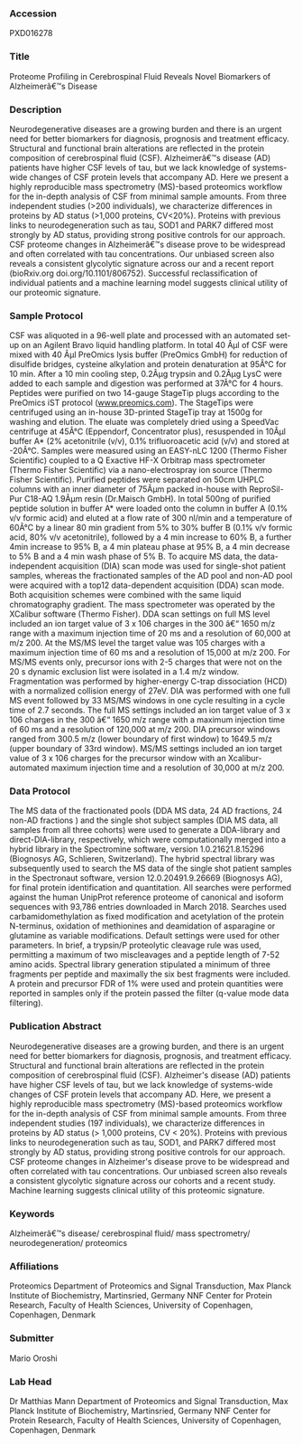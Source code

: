### Accession
PXD016278

### Title
Proteome Profiling in Cerebrospinal Fluid Reveals Novel Biomarkers of Alzheimerâ€™s Disease

### Description
Neurodegenerative diseases are a growing burden and there is an urgent need for better biomarkers for diagnosis, prognosis and treatment efficacy. Structural and functional brain alterations are reflected in the protein composition of cerebrospinal fluid (CSF). Alzheimerâ€™s disease (AD) patients have higher CSF levels of tau, but we lack knowledge of systems-wide changes of CSF protein levels that accompany AD. Here we present a highly reproducible mass spectrometry (MS)-based proteomics workflow for the in-depth analysis of CSF from minimal sample amounts. From three independent studies (>200 individuals), we characterize differences in proteins by AD status (>1,000 proteins, CV<20%). Proteins with previous links to neurodegeneration such as tau, SOD1 and PARK7 differed most strongly by AD status, providing strong positive controls for our approach. CSF proteome changes in Alzheimerâ€™s disease prove to be widespread and often correlated with tau concentrations. Our unbiased screen also reveals a consistent glycolytic signature across our and a recent report (bioRxiv.org doi.org/10.1101/806752). Successful reclassification of individual patients and a machine learning model suggests clinical utility of our proteomic signature.

### Sample Protocol
CSF was aliquoted in a 96-well plate and processed with an automated set-up on an Agilent Bravo liquid handling platform. In total 40 Âµl of CSF were mixed with 40 Âµl PreOmics lysis buffer (PreOmics GmbH) for reduction of disulfide bridges, cysteine alkylation and protein denaturation at 95Â°C for 10 min. After a 10 min cooling step, 0.2Âµg trypsin and 0.2Âµg LysC were added to each sample and digestion was performed at 37Â°C for 4 hours. Peptides were purified on two 14-gauge StageTip plugs according to the PreOmics iST protocol (www.preomics.com). The StageTips were centrifuged using an in-house 3D-printed StageTip tray at 1500g for washing and elution. The eluate was completely dried using a SpeedVac centrifuge at 45Â°C (Eppendorf, Concentrator plus), resuspended in 10Âµl buffer A* (2% acetonitrile (v/v), 0.1% trifluoroacetic acid (v/v) and stored at -20Â°C.  Samples were measured using an EASY-nLC 1200 (Thermo Fisher Scientific) coupled to a Q Exactive HF-X Orbitrap mass spectrometer (Thermo Fisher Scientific) via a nano-electrospray ion source (Thermo Fisher Scientific). Purified peptides were separated on 50cm UHPLC columns with an inner diameter of 75Âµm packed in-house with ReproSil-Pur C18-AQ 1.9Âµm resin (Dr.Maisch GmbH). In total 500ng of purified peptide solution in buffer A* were loaded onto the column in buffer A (0.1% v/v formic acid) and eluted at a flow rate of 300 nl/min and a temperature of 60Â°C by a linear 80 min gradient from 5% to 30% buffer B (0.1% v/v formic acid, 80% v/v acetonitrile), followed by a 4 min increase to 60% B, a further 4min increase to 95% B, a 4 min plateau phase at 95% B, a 4 min decrease to 5% B and a 4 min wash phase of 5% B. To acquire MS data, the data-independent acquisition (DIA) scan mode was used for single-shot patient samples, whereas the fractionated samples of the AD pool and non-AD pool were acquired with a top12 data-dependent acquisition (DDA) scan mode. Both acquisition schemes were combined with the same liquid chromatography gradient. The mass spectrometer was operated by the XCalibur software (Thermo Fisher). DDA scan settings on full MS level included an ion target value of 3 x 106 charges in the 300 â€“ 1650 m/z range with a maximum injection time of 20 ms and a resolution of 60,000 at m/z 200. At the MS/MS level the target value was 105 charges with a maximum injection time of 60 ms and a resolution of 15,000 at m/z 200. For MS/MS events only, precursor ions with 2-5 charges that were not on the 20 s dynamic exclusion list were isolated in a 1.4 m/z window. Fragmentation was performed by higher-energy C-trap dissociation (HCD) with a normalized collision energy of 27eV. DIA was performed with one full MS event followed by 33 MS/MS windows in one cycle resulting in a cycle time of 2.7 seconds. The full MS settings included an ion target value of 3 x 106 charges in the 300 â€“ 1650 m/z range with a maximum injection time of 60 ms and a resolution of 120,000 at m/z 200. DIA precursor windows ranged from 300.5 m/z (lower boundary of first window) to 1649.5 m/z (upper boundary of 33rd window). MS/MS settings included an ion target value of 3 x 106 charges for the precursor window with an Xcalibur-automated maximum injection time and a resolution of 30,000 at m/z 200.

### Data Protocol
The MS data of the fractionated pools (DDA MS data, 24 AD fractions, 24 non-AD fractions ) and the single shot subject samples (DIA MS data, all samples from all three cohorts) were used to generate a DDA-library and direct-DIA-library, respectively, which were computationally merged into a hybrid library in the Spectromine software, version 1.0.21621.8.15296 (Biognosys AG, Schlieren, Switzerland). The hybrid spectral library was subsequently used to search the MS data of the single shot patient samples in the Spectronaut software, version 12.0.20491.9.26669 (Biognosys AG), for final protein identification and quantitation. All searches were performed against the human UnipProt reference proteome of canonical and isoform sequences with 93,786 entries downloaded in March 2018. Searches used carbamidomethylation as fixed modification and acetylation of the protein N-terminus, oxidation of methionines and deamidation of asparagine or glutamine as variable modifications. Default settings were used for other parameters. In brief, a trypsin/P proteolytic cleavage rule was used, permitting a maximum of two miscleavages and a peptide length of 7-52 amino acids. Spectral library generation stipulated a minimum of three fragments per peptide and maximally the six best fragments were included. A protein and precursor FDR of 1% were used and protein quantities were reported in samples only if the protein passed the filter (q-value mode data filtering).

### Publication Abstract
Neurodegenerative diseases are a growing burden, and there is an urgent need for better biomarkers for diagnosis, prognosis, and treatment efficacy. Structural and functional brain alterations are reflected in the protein composition of cerebrospinal fluid (CSF). Alzheimer's disease (AD) patients have higher CSF levels of tau, but we lack knowledge of systems-wide changes of CSF protein levels that accompany AD. Here, we present a highly reproducible mass spectrometry (MS)-based proteomics workflow for the in-depth analysis of CSF from minimal sample amounts. From three independent studies (197 individuals), we characterize differences in proteins by AD status (&gt;&#xa0;1,000 proteins, CV&#xa0;&lt;&#xa0;20%). Proteins with previous links to neurodegeneration such as tau, SOD1, and PARK7 differed most strongly by AD status, providing strong positive controls for our approach. CSF proteome changes in Alzheimer's disease prove to be widespread and often correlated with tau concentrations. Our unbiased screen also reveals a consistent glycolytic signature across our cohorts and a recent study. Machine learning suggests clinical utility of this proteomic signature.

### Keywords
Alzheimerâ€™s disease/ cerebrospinal fluid/ mass spectrometry/ neurodegeneration/ proteomics

### Affiliations
Proteomics
Department of Proteomics and Signal Transduction, Max Planck Institute of Biochemistry, Martinsried, Germany  NNF Center for Protein Research, Faculty of Health Sciences, University of Copenhagen, Copenhagen, Denmark

### Submitter
Mario Oroshi

### Lab Head
Dr Matthias Mann
Department of Proteomics and Signal Transduction, Max Planck Institute of Biochemistry, Martinsried, Germany  NNF Center for Protein Research, Faculty of Health Sciences, University of Copenhagen, Copenhagen, Denmark


